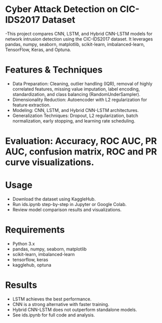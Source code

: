 # Cyber Attack Detection on CIC-IDS2017 Dataset
-This project compares CNN, LSTM, and Hybrid CNN-LSTM models for network intrusion detection using the CIC-IDS2017 dataset. It leverages pandas, numpy, seaborn, matplotlib, scikit-learn, imbalanced-learn, TensorFlow, Keras, and Optuna.

# Features & Techniques
- Data Preparation: Cleaning, outlier handling (IQR), removal of highly correlated features, missing value imputation, label encoding, standardization, and class balancing (RandomUnderSampler).
- Dimensionality Reduction: Autoencoder with L2 regularization for feature extraction.
- Modeling: CNN, LSTM, and Hybrid CNN-LSTM architectures.
- Generalization Techniques: Dropout, L2 regularization, batch normalization, early stopping, and learning rate scheduling.
  
# Evaluation: Accuracy, ROC AUC, PR AUC, confusion matrix, ROC and PR curve visualizations.
# Usage
- Download the dataset using KaggleHub.
- Run ids.ipynb step-by-step in Jupyter or Google Colab.
- Review model comparison results and visualizations.
# Requirements
- Python 3.x
- pandas, numpy, seaborn, matplotlib
- scikit-learn, imbalanced-learn
- tensorflow, keras
- kagglehub, optuna
# Results
- LSTM achieves the best performance.
- CNN is a strong alternative with faster training.
- Hybrid CNN-LSTM does not outperform standalone models.
- See ids.ipynb for full code and analysis.
